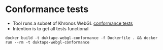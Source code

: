 # Conformance tests

* Tool runs a subset of Khronos WebGL [conformance tests](https://github.com/KhronosGroup/WebGL)
* Intention is to get all tests functional

```
docker build -t duktape-webgl-conformance -f Dockerfile . && docker run --rm -t duktape-webgl-conformance
```

